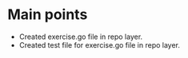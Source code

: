 # Main points

- Created exercise.go file in repo layer.
- Created test file for exercise.go file in repo layer.